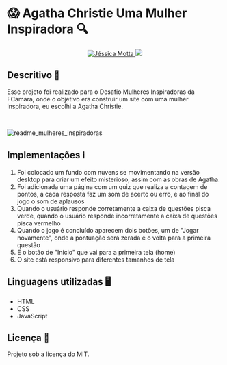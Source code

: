  # 😱 **Agatha Christie Uma Mulher Inspiradora** 	🔍	


<p align="center">	
  <a href="https://www.linkedin.com/in/jessicamotta17/">
    <img alt="Jéssica Motta" src="https://img.shields.io/badge/-LinkedIn-%230077B5?style=for-the-badge&logo=linkedin&logoColor=white" />
  </a>

  <a href = "mailto:jessicamotta.dev@gmail.com">
   <img src="https://img.shields.io/badge/-Gmail-%23333?style=for-the-badge&logo=gmail&logoColor=white" target="_blank">
 </a>
 </p>



## Descritivo :bookmark_tabs:

Esse projeto foi realizado para o Desafio Mulheres Inspiradoras da FCamara, onde o objetivo era construir um site com uma mulher inspiradora, eu escolhi a Agatha Christie.

<div style="display: inline_block"><br>
  
  
  
![readme_mulheres_inspiradoras](https://user-images.githubusercontent.com/30941796/160292781-9cd6131c-13fb-4fd9-a038-5acadad1dbc1.png)


## Implementações :information_source:
1. Foi colocado um fundo com nuvens se movimentando na versão desktop para criar um efeito misterioso, assim com as obras de Agatha.
2. Foi adicionada uma página com um quiz que realiza a contagem de pontos, a cada resposta faz um som de acerto ou erro, e ao final do jogo o som de aplausos 
3. Quando o usuário responde corretamente a caixa de questões pisca verde, quando o usuário responde incorretamente a caixa de questões pisca vermelho 
4. Quando o jogo é concluído aparecem dois botões, um de "Jogar novamente", onde a pontuação será zerada e o volta para a primeira questão
5. E o botão de "Início" que vai para a primeira tela (home)
6. O site está responsivo para diferentes tamanhos de tela
  
  
## Linguagens utilizadas :desktop_computer:	
  
- HTML
- CSS
- JavaScript
                                  
                                  
## Licença :scroll:	
Projeto sob a licença do MIT.
